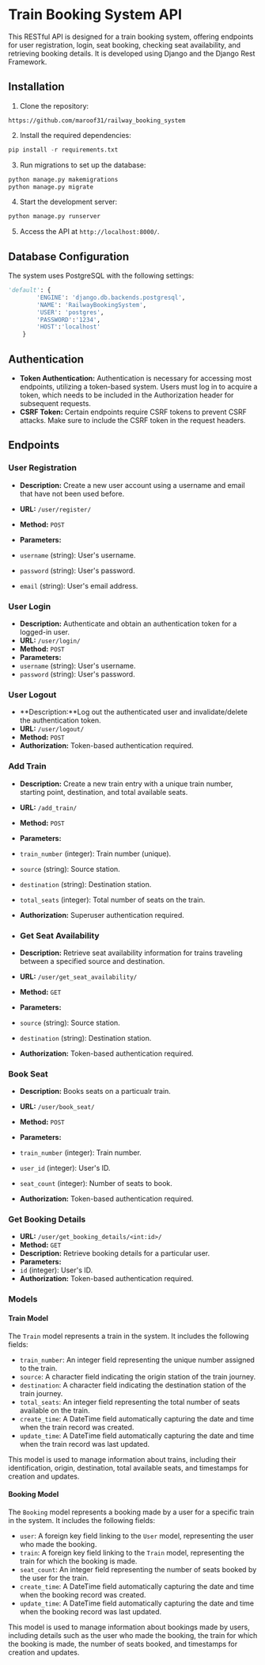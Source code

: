 # Train Booking System API

This RESTful API is designed for a train booking system, offering endpoints for user registration, login, seat booking, checking seat availability, and retrieving booking details. It is developed using Django and the Django Rest Framework.

## Installation

1. Clone the repository:
```
https://github.com/maroof31/railway_booking_system
```

2. Install the required dependencies:
```python
pip install -r requirements.txt
```

3. Run migrations to set up the database:
```python
python manage.py makemigrations
python manage.py migrate
```

4. Start the development server:
```python
python manage.py runserver
```

5. Access the API at `http://localhost:8000/`.

## Database Configuration
The system uses PostgreSQL with the following settings:

```python
'default': {
        'ENGINE': 'django.db.backends.postgresql',
        'NAME': 'RailwayBookingSystem',
        'USER': 'postgres',
        'PASSWORD':'1234',
        'HOST':'localhost' 
    }
```



## Authentication

- **Token Authentication:**
Authentication is necessary for accessing most endpoints, utilizing a token-based system. Users must log in to acquire a token, which needs to be included in the Authorization header for subsequent requests.
- **CSRF Token:** Certain endpoints require CSRF tokens to prevent CSRF attacks. Make sure to include the CSRF token in the request headers.

## Endpoints

### User Registration

- **Description:** Create a new user account using a username and email that have not been used before.

- **URL:** `/user/register/`
- **Method:** `POST`
- **Parameters:**
- `username` (string): User's username.
- `password` (string): User's password.
- `email` (string): User's email address.

### User Login

- **Description:** Authenticate and obtain an authentication token for a logged-in user.
- **URL:** `/user/login/`
- **Method:** `POST`
- **Parameters:**
- `username` (string): User's username.
- `password` (string): User's password.


### User Logout

- **Description:**Log out the authenticated user and invalidate/delete the authentication token.
- **URL:** `/user/logout/`
- **Method:** `POST`
- **Authorization:** Token-based authentication required.

### Add Train

- **Description:** Create a new train entry with a unique train number, starting point, destination, and total available seats.
- **URL:** `/add_train/`
- **Method:** `POST`
- **Parameters:**
- `train_number` (integer): Train number (unique).
- `source` (string): Source station.
- `destination` (string): Destination station.
- `total_seats` (integer): Total number of seats on the train.
- **Authorization:** Superuser authentication required.

- ### Get Seat Availability

- **Description:** Retrieve seat availability information for trains traveling between a specified source and destination.
- **URL:** `/user/get_seat_availability/`
- **Method:** `GET`
- **Parameters:**
- `source` (string): Source station.
- `destination` (string): Destination station.
- **Authorization:** Token-based authentication required.

### Book Seat

- **Description:** Books seats on a particualr train.
- **URL:** `/user/book_seat/`
- **Method:** `POST`

- **Parameters:**
- `train_number` (integer): Train number.
- `user_id` (integer): User's ID.
- `seat_count` (integer): Number of seats to book.
- **Authorization:** Token-based authentication required.

### Get Booking Details

- **URL:** `/user/get_booking_details/<int:id>/`
- **Method:** `GET`
- **Description:** Retrieve booking details for a particular user.
- **Parameters:**
- `id` (integer): User's ID.
- **Authorization:** Token-based authentication required.



### Models

#### Train Model

The `Train` model represents a train in the system. It includes the following fields:

- `train_number`: An integer field representing the unique number assigned to the train.
- `source`: A character field indicating the origin station of the train journey.
- `destination`: A character field indicating the destination station of the train journey.
- `total_seats`: An integer field representing the total number of seats available on the train.
- `create_time`: A DateTime field automatically capturing the date and time when the train record was created.
- `update_time`: A DateTime field automatically capturing the date and time when the train record was last updated.

This model is used to manage information about trains, including their identification, origin, destination, total available seats, and timestamps for creation and updates.

#### Booking Model

The `Booking` model represents a booking made by a user for a specific train in the system. It includes the following fields:

- `user`: A foreign key field linking to the `User` model, representing the user who made the booking.
- `train`: A foreign key field linking to the `Train` model, representing the train for which the booking is made.
- `seat_count`: An integer field representing the number of seats booked by the user for the train.
- `create_time`: A DateTime field automatically capturing the date and time when the booking record was created.
- `update_time`: A DateTime field automatically capturing the date and time when the booking record was last updated.

This model is used to manage information about bookings made by users, including details such as the user who made the booking, the train for which the booking is made, the number of seats booked, and timestamps for creation and updates.

